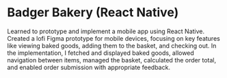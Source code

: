 # Badger Bakery (React Native)

Learned to prototype and implement a mobile app using React Native. Created a lofi Figma prototype for mobile devices, focusing on key features like viewing baked goods, adding them to the basket, and checking out. In the implementation, I fetched and displayed baked goods, allowed navigation between items, managed the basket, calculated the order total, and enabled order submission with appropriate feedback. 
